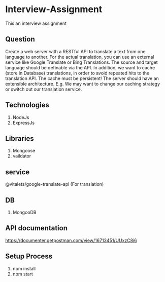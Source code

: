 # Interview-Assignment
This an interview assignment  
## Question

Create a web server with a RESTful API to translate a text from one language to another.
For the actual translation, you can use an external service like Google Translate or Bing Translations. 
The source and target language should be definable via the API.
In addition, we want to cache (store in Database) translations, in order to avoid repeated hits to the translation API. The 
cache must be persistent!
The server should have an extensible architecture. E.g. We may want to change our caching strategy or switch out our 
translation service.

## Technologies 

1. NodeJs <br>
2. ExpressJs

## Libraries 

1. Mongoose
2. vaildator

## service
 @vitalets/google-translate-api (For translation) 


## DB
1. MongooDB

## API documentation
https://documenter.getpostman.com/view/16713451/UUxzC8i6

## Setup Process
1. npm install 
2. npm start 

